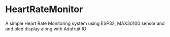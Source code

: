 # HeartRateMonitor
A simple Heart Rate Monitoring system using ESP32, MAX30100 sensor and and oled display along with Adafruit IO
